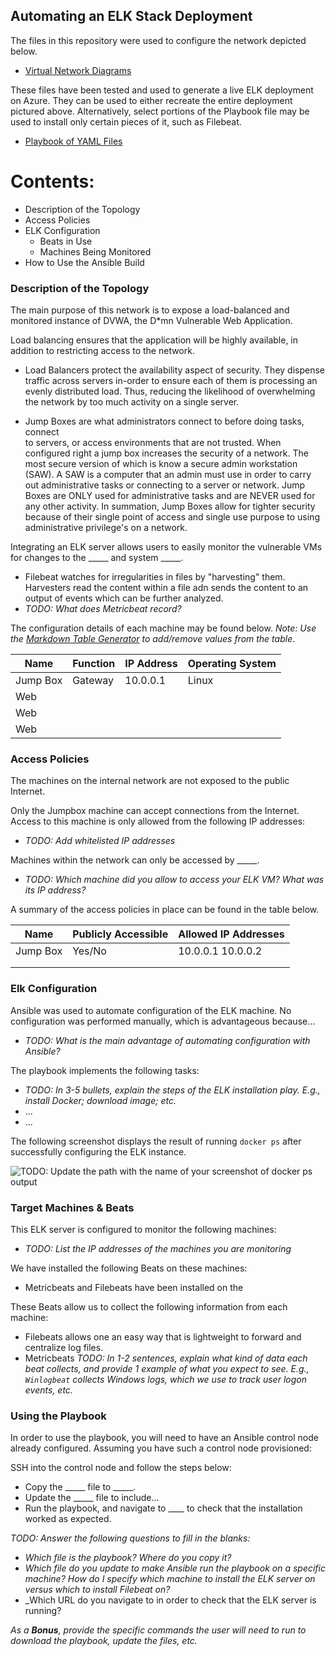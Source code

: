 ## Automating an ELK Stack Deployment

The files in this repository were used to configure the network depicted below.

 - [Virtual Network Diagrams](https://github.com/BayouBeast/ELK-Stack-Azure-Project/tree/main/Network)

These files have been tested and used to generate a live ELK deployment on Azure. They can be used to either recreate the entire deployment pictured above. Alternatively, select portions of the Playbook file may be used to install only certain pieces of it, such as Filebeat.

  - [Playbook of YAML Files](https://github.com/BayouBeast/ELK-Stack-Azure-Project/tree/main/Playbook)

# Contents:
- Description of the Topology
- Access Policies
- ELK Configuration
  - Beats in Use
  - Machines Being Monitored
- How to Use the Ansible Build


### Description of the Topology

The main purpose of this network is to expose a load-balanced and monitored instance of DVWA, the D*mn Vulnerable Web Application.

Load balancing ensures that the application will be highly available, in addition to restricting access to the network.
- Load Balancers protect the availability aspect of security. They dispense
 traffic across servers in-order to ensure each of them is processing an evenly distributed load. Thus, reducing the likelihood of overwhelming 
 the network by too much activity on a single server.

-  Jump Boxes are what administrators connect to before doing tasks, connect  
  to servers, or access environments that are not trusted. When configured right a jump box increases the security of a network. The most
  secure  version of which is know a secure admin workstation (SAW). A SAW is a computer that an admin must use in order to carry out 
  administrative tasks or connecting to a server or network. Jump Boxes are ONLY used for administrative tasks and are NEVER used for any 
  other activity. In summation, Jump Boxes allow for tighter security because of their single point of access and single use purpose to 
  using administrative privilege's on a network.

Integrating an ELK server allows users to easily monitor the vulnerable VMs for changes to the _____ and system _____.
- Filebeat watches for irregularities in files by "harvesting" them. Harvesters read the content within a file adn sends the content to an 
 output of events which can be further analyzed.
- _TODO: What does Metricbeat record?_

The configuration details of each machine may be found below.
_Note: Use the [Markdown Table Generator](http://www.tablesgenerator.com/markdown_tables) to add/remove values from the table_.

| Name     | Function | IP Address | Operating System |
|----------|----------|------------|------------------|
| Jump Box | Gateway  | 10.0.0.1   | Linux            |
| Web      |          |            |                  |
| Web      |          |            |                  |
| Web      |          |            |                  |

### Access Policies

The machines on the internal network are not exposed to the public Internet.

Only the Jumpbox machine can accept connections from the Internet. Access to this machine is only allowed from the following IP addresses:
- _TODO: Add whitelisted IP addresses_

Machines within the network can only be accessed by _____.
- _TODO: Which machine did you allow to access your ELK VM? What was its IP address?_

A summary of the access policies in place can be found in the table below.

| Name     | Publicly Accessible | Allowed IP Addresses |
|----------|---------------------|----------------------|
| Jump Box | Yes/No              | 10.0.0.1 10.0.0.2    |
|          |                     |                      |
|          |                     |                      |

### Elk Configuration

Ansible was used to automate configuration of the ELK machine. No configuration was performed manually, which is advantageous because...
- _TODO: What is the main advantage of automating configuration with Ansible?_

The playbook implements the following tasks:
- _TODO: In 3-5 bullets, explain the steps of the ELK installation play. E.g., install Docker; download image; etc._
- ...
- ...

The following screenshot displays the result of running `docker ps` after successfully configuring the ELK instance.

![TODO: Update the path with the name of your screenshot of docker ps output](Images/docker_ps_output.png)

### Target Machines & Beats
This ELK server is configured to monitor the following machines:
- _TODO: List the IP addresses of the machines you are monitoring_

We have installed the following Beats on these machines:
- Metricbeats and Filebeats have been installed on the 

These Beats allow us to collect the following information from each machine:
- Filebeats allows one an easy way that is lightweight to forward and  
  centralize log files.
- Metricbeats  _TODO: In 1-2 sentences, explain what kind of data each beat collects, and provide 1 example of what you expect to see. E.g., `Winlogbeat` collects Windows logs, which we use to track user logon events, etc._

### Using the Playbook
In order to use the playbook, you will need to have an Ansible control node already configured. Assuming you have such a control node provisioned:

SSH into the control node and follow the steps below:
- Copy the _____ file to _____.
- Update the _____ file to include...
- Run the playbook, and navigate to ____ to check that the installation worked as expected.

_TODO: Answer the following questions to fill in the blanks:_
- _Which file is the playbook? Where do you copy it?_
- _Which file do you update to make Ansible run the playbook on a specific machine? How do I specify which machine to install the ELK server on versus which to install Filebeat on?_
- _Which URL do you navigate to in order to check that the ELK server is running?

_As a **Bonus**, provide the specific commands the user will need to run to download the playbook, update the files, etc._

